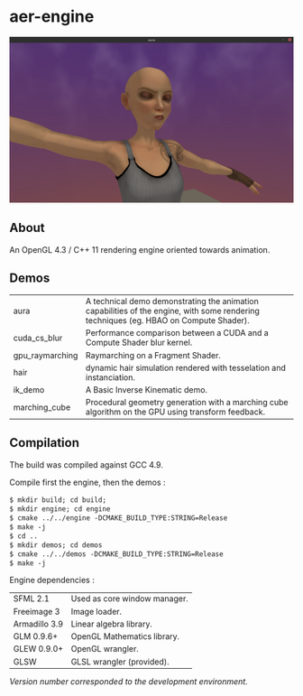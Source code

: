 aer-engine
================

![](./screenshots/aura.png)

About
---------------------------------

An OpenGL 4.3 / C++ 11 rendering engine oriented towards animation.


Demos
---------------------------------

<table>
    <tr>
        <td>aura</td>
        <td>A technical demo demonstrating the animation capabilities of the engine, with some rendering techniques (eg. HBAO on Compute Shader).</td>
    </tr>
    <tr>
        <td>cuda_cs_blur</td>
        <td>Performance comparison between a CUDA and a Compute Shader blur kernel.</td>
    </tr>
    <tr>
        <td>gpu_raymarching</td>
        <td>Raymarching on a Fragment Shader.</td>
    </tr>
    <tr>
        <td>hair</td>
        <td>dynamic hair simulation rendered with tesselation and instanciation.</td>
    </tr>
    <tr>
        <td>ik_demo</td>
        <td>A Basic Inverse Kinematic demo.</td>
    </tr>
    <tr>
        <td>marching_cube</td>
        <td>Procedural geometry generation with a marching cube algorithm on the GPU using
            transform feedback.</td>
    </tr>
</table>

Compilation
---------------------------------

The build was compiled against GCC 4.9.

Compile first the engine, then the demos :
```
$ mkdir build; cd build;
$ mkdir engine; cd engine
$ cmake ../../engine -DCMAKE_BUILD_TYPE:STRING=Release
$ make -j
$ cd ..
$ mkdir demos; cd demos
$ cmake ../../demos -DCMAKE_BUILD_TYPE:STRING=Release
$ make -j
```

Engine dependencies :

<table>
    <tr>
        <td>SFML 2.1</td>
        <td>Used as core window manager.</td>
    </tr>
    <tr>
        <td>Freeimage 3</td>
        <td>Image loader.</td>
    </tr>
    <tr>
        <td>Armadillo 3.9</td>
        <td>Linear algebra library.</td>
    </tr>
    <tr>
        <td>GLM 0.9.6+</td>
        <td>OpenGL Mathematics library.</td>
    </tr>
    <tr>
        <td>GLEW 0.9.0+</td>
        <td>OpenGL wrangler.</td>
    </tr>
    <tr>
        <td>GLSW</td>
        <td>GLSL wrangler (provided).</td>
    </tr>
</table>

*Version number corresponded to the development environment.*

